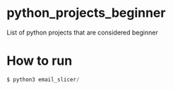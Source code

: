 # python_projects_beginner

List of python projects that are considered beginner

# How to run

```python
$ python3 email_slicer/
```
